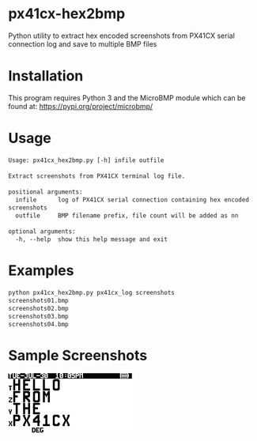 # px41cx-hex2bmp
Python utility to extract hex encoded screenshots from PX41CX serial connection log and save to multiple BMP files
# Installation
This program requires Python 3 and the MicroBMP module which can be found at: https://pypi.org/project/microbmp/
# Usage
```
Usage: px41cx_hex2bmp.py [-h] infile outfile

Extract screenshots from PX41CX terminal log file.

positional arguments:
  infile      log of PX41CX serial connection containing hex encoded screenshots
  outfile     BMP filename prefix, file count will be added as nn

optional arguments:
  -h, --help  show this help message and exit
```
# Examples
```
python px41cx_hex2bmp.py px41cx_log screenshots
screenshots01.bmp
screenshots02.bmp
screenshots03.bmp
screenshots04.bmp
```
# Sample Screenshots
![PXHello](Images/pxhello.bmp)
